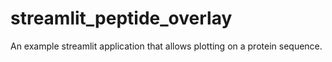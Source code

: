 # streamlit_peptide_overlay
An example streamlit application that allows plotting on a protein sequence.
